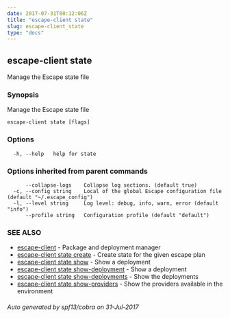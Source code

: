 ```yaml
---
date: 2017-07-31T00:12:06Z
title: "escape-client state"
slug: escape-client_state
type: "docs"
---
```

## escape-client state

Manage the Escape state file

### Synopsis


Manage the Escape state file

```
escape-client state [flags]
```

### Options

```
  -h, --help   help for state
```

### Options inherited from parent commands

```
      --collapse-logs    Collapse log sections. (default true)
  -c, --config string    Local of the global Escape configuration file (default "~/.escape_config")
  -l, --level string     Log level: debug, info, warn, error (default "info")
      --profile string   Configuration profile (default "default")
```

### SEE ALSO
* [escape-client](../escape-client/)	 - Package and deployment manager
* [escape-client state create](../escape-client_state_create/)	 - Create state for the given escape plan
* [escape-client state show](../escape-client_state_show/)	 - Show a deployment
* [escape-client state show-deployment](../escape-client_state_show-deployment/)	 - Show a deployment
* [escape-client state show-deployments](../escape-client_state_show-deployments/)	 - Show the deployments
* [escape-client state show-providers](../escape-client_state_show-providers/)	 - Show the providers available in the environment

###### Auto generated by spf13/cobra on 31-Jul-2017
